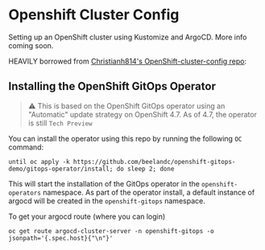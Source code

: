 # Openshift Cluster Config
Setting up an OpenShift cluster using Kustomize and ArgoCD. More info coming soon.

HEAVILY borrowed from [Christianh814's OpenShift-cluster-config repo](https://github.com/christianh814/openshift-cluster-config):

## Installing the OpenShift GitOps Operator

> :warning: This is based on the OpenShift GitOps operator using an "Automatic" update strategy on OpenShift 4.7. As of 4.7, the operator is still `Tech Preview`

You can install the operator using this repo by running the following `OC` command:

```
until oc apply -k https://github.com/beelandc/openshift-gitops-demo/gitops-operator/install; do sleep 2; done
```

This will start the installation of the GitOps operator in the `openshift-operators` namespace. As part of the operator install, a default instance of argocd will be created in the `openshift-gitops` namespace.

To get your argocd route (where you can login)

```
oc get route argocd-cluster-server -n openshift-gitops -o jsonpath='{.spec.host}{"\n"}'
```

